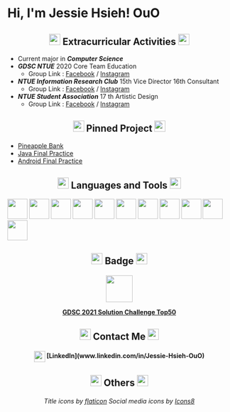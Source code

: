 # Hi, I'm Jessie Hsieh! OuO



<!-- 經歷 -->
<h2 align="center">
<img width="25px" src="https://i.imgur.com/kYtIpeu.png"/> Extracurricular Activities <img width="25px" src="https://i.imgur.com/kYtIpeu.png"/>
</h2>

* Current major in ***Computer Science***
* ***GDSC NTUE*** 2020 Core Team Education
    * Group Link : [Facebook](https://www.facebook.com/DSCNTUE) / [Instagram](https://www.instagram.com/dsc_ntue/)
* ***NTUE Information Research Club*** 15th Vice Director 16th Consultant
    * Group Link : [Facebook](https://www.facebook.com/ntueIRC) / [Instagram](https://www.instagram.com/ntueirc/)
* ***NTUE Student Association*** 17 th Artistic Design
    * Group Link : [Facebook](https://www.facebook.com/NTUECSSA/) / [Instagram](https://www.instagram.com/ntuecs/)



<!-- 置頂專案 -->
<h2 align="center">
<img width="25px" src="https://i.imgur.com/kYtIpeu.png"/> Pinned Project <img width="25px" src="https://i.imgur.com/kYtIpeu.png"/> 
</h2>

* [Pineapple Bank](https://github.com/oscar1234456/PineappleBank)
* [Java Final Practice](https://github.com/jessie900309/NTUE_JavaFinalProjct)
* [Android Final Practice](https://github.com/jessie900309/NTUE_AndroidFinalProject)



<!-- 語言工具 -->
<h2 align="center">
<img width="25px" src="https://i.imgur.com/kYtIpeu.png"/> Languages and Tools <img width="25px" src="https://i.imgur.com/kYtIpeu.png"/>
</h2>

<p align="center">

<code><img width="45px" src="https://cdn.jsdelivr.net/gh/devicons/devicon/icons/flutter/flutter-original.svg"/></code>
<code><img width="45px" src="https://cdn.jsdelivr.net/gh/devicons/devicon/icons/dart/dart-original.svg" /></code>
<code><img width="45px" src="https://cdn.jsdelivr.net/gh/devicons/devicon/icons/tensorflow/tensorflow-original.svg" /></code>
<code><img width="45px" src="https://cdn.jsdelivr.net/gh/devicons/devicon/icons/android/android-original.svg" /></code>
<code><img width="45px" src="https://cdn.jsdelivr.net/gh/devicons/devicon/icons/java/java-original.svg" /></code>
<code><img width="45px" src="https://cdn.jsdelivr.net/gh/devicons/devicon/icons/cplusplus/cplusplus-original.svg" /></code>
<code><img width="45px" src="https://cdn.jsdelivr.net/gh/devicons/devicon/icons/arduino/arduino-original.svg" /></code>
<code><img width="45px" src="https://cdn.jsdelivr.net/gh/devicons/devicon/icons/python/python-original.svg" /></code>
<code><img width="45px" src="https://cdn.jsdelivr.net/gh/devicons/devicon/icons/git/git-original.svg" /></code>
<code><img width="45px" src="https://cdn.jsdelivr.net/gh/devicons/devicon/icons/php/php-plain.svg" /></code>
<code><img width="45px" src="https://cdn.jsdelivr.net/gh/devicons/devicon/icons/html5/html5-original.svg" /></code>

</p>



<!-- 得獎紀錄 -->
<h2 align="center">
<img width="25px" src="https://i.imgur.com/kYtIpeu.png"/> Badge <img width="25px" src="https://i.imgur.com/kYtIpeu.png"/>
</h2>

<h4 align="center">

<img width="60px" src="https://i.imgur.com/JyPriVg.png"/>

[GDSC 2021 Solution Challenge Top50](https://developers.google.com/profile/badges/events/community/dsc-2021-solution-top-50 )

</h4>



<!-- 聯絡資訊 -->
<h2 align="center">
<img width="25px" src="https://i.imgur.com/kYtIpeu.png"/> Contact Me <img width="25px" src="https://i.imgur.com/kYtIpeu.png"/>
</h2>

<h4 align="center">
<img width="25px" align="center" src="https://icongr.am/clarity/cursor-hand-click.svg?size=60&color=currentColor"> [LinkedIn](www.linkedin.com/in/Jessie-Hsieh-OuO)
</h4>



<!-- 圖檔來源 -->
<h2 align="center">
<img width="25px" src="https://i.imgur.com/kYtIpeu.png"/> Others <img width="25px" src="https://i.imgur.com/kYtIpeu.png"/>
</h2>

<h6 align="center">

Title icons by [flaticon](https://www.flaticon.com/free-icons/flower) 
Social media icons by [Icons8](https://icons8.com/)

</h6>
